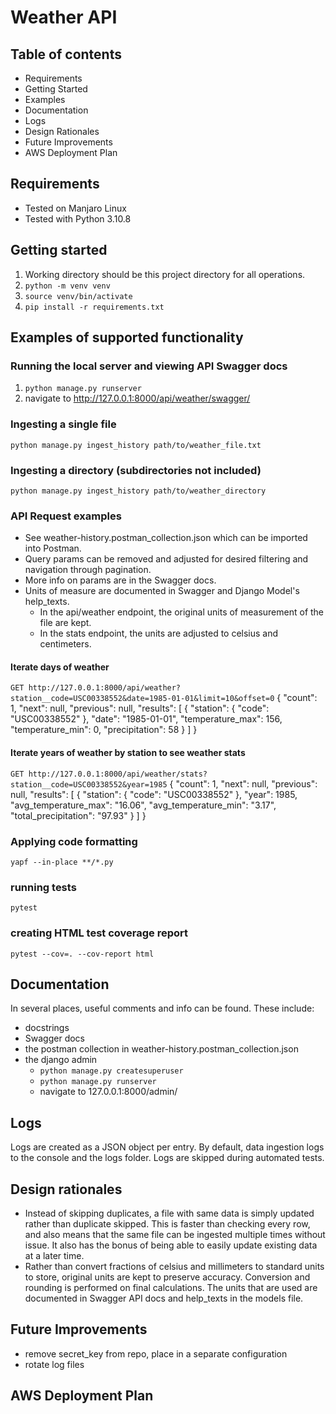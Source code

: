 # Weather API

## Table of contents
* Requirements
* Getting Started
* Examples
* Documentation
* Logs
* Design Rationales
* Future Improvements
* AWS Deployment Plan

## Requirements
* Tested on Manjaro Linux
* Tested with Python 3.10.8

## Getting started
1. Working directory should be this project directory for all operations.
2. `python -m venv venv`
3. `source venv/bin/activate`
4. `pip install -r requirements.txt`

## Examples of supported functionality
### Running the local server and viewing API Swagger docs
1. `python manage.py runserver`
2. navigate to http://127.0.0.1:8000/api/weather/swagger/

### Ingesting a single file
`python manage.py ingest_history path/to/weather_file.txt`

### Ingesting a directory (subdirectories not included)
`python manage.py ingest_history path/to/weather_directory`

### API Request examples
* See weather-history.postman_collection.json which can be imported into Postman.
* Query params can be removed and adjusted for desired filtering and navigation through pagination.
* More info on params are in the Swagger docs.
* Units of measure are documented in Swagger and Django Model's help_texts.
  * In the api/weather endpoint, the original units of measurement of the file are kept.
  * In the stats endpoint, the units are adjusted to celsius and centimeters.

#### Iterate days of weather
`GET http://127.0.0.1:8000/api/weather?station__code=USC00338552&date=1985-01-01&limit=10&offset=0`
    {
        "count": 1,
        "next": null,
        "previous": null,
        "results": [
            {
                "station": {
                    "code": "USC00338552"
                },
                "date": "1985-01-01",
                "temperature_max": 156,
                "temperature_min": 0,
                "precipitation": 58
            }
        ]
    }

#### Iterate years of weather by station to see weather stats
`GET http://127.0.0.1:8000/api/weather/stats?station__code=USC00338552&year=1985`
    {
        "count": 1,
        "next": null,
        "previous": null,
        "results": [
            {
                "station": {
                    "code": "USC00338552"
                },
                "year": 1985,
                "avg_temperature_max": "16.06",
                "avg_temperature_min": "3.17",
                "total_precipitation": "97.93"
            }
        ]
    }

### Applying code formatting
`yapf --in-place **/*.py`

### running tests
`pytest`

### creating HTML test coverage report
`pytest --cov=. --cov-report html`


## Documentation
In several places, useful comments and info can be found. These include:
* docstrings
* Swagger docs
* the postman collection in weather-history.postman_collection.json
* the django admin
  * `python manage.py createsuperuser`
  * `python manage.py runserver`
  * navigate to 127.0.0.1:8000/admin/


## Logs
Logs are created as a JSON object per entry.
By default, data ingestion logs to the console and the logs folder.
Logs are skipped during automated tests.


## Design rationales
* Instead of skipping duplicates, a file with same data is simply updated rather than duplicate skipped. This is faster than checking every row, and also means that the same file can be ingested multiple times without issue. It also has the bonus of being able to easily update existing data at a later time.
* Rather than convert fractions of celsius and millimeters to standard units to store, original units are kept to preserve accuracy. Conversion and rounding is performed on final calculations. The units that are used are documented in Swagger API docs and help_texts in the models file.


## Future Improvements
* remove secret_key from repo, place in a separate configuration
* rotate log files

## AWS Deployment Plan
